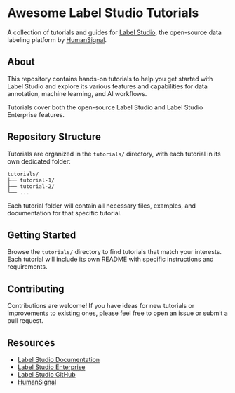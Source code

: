 # Awesome Label Studio Tutorials

A collection of tutorials and guides for [Label Studio](https://labelstud.io/), the open-source data labeling platform by [HumanSignal](https://humansignal.com/).

## About

This repository contains hands-on tutorials to help you get started with Label Studio and explore its various features and capabilities for data annotation, machine learning, and AI workflows.

Tutorials cover both the open-source Label Studio and Label Studio Enterprise features.

## Repository Structure

Tutorials are organized in the `tutorials/` directory, with each tutorial in its own dedicated folder:

```
tutorials/
├── tutorial-1/
├── tutorial-2/
└── ...
```

Each tutorial folder will contain all necessary files, examples, and documentation for that specific tutorial.

## Getting Started

Browse the `tutorials/` directory to find tutorials that match your interests. Each tutorial will include its own README with specific instructions and requirements.

## Contributing

Contributions are welcome! If you have ideas for new tutorials or improvements to existing ones, please feel free to open an issue or submit a pull request.

## Resources

- [Label Studio Documentation](https://labelstud.io/guide/)
- [Label Studio Enterprise](https://humansignal.com/platform/label-studio-enterprise/)
- [Label Studio GitHub](https://github.com/HumanSignal/label-studio)
- [HumanSignal](https://humansignal.com/)
